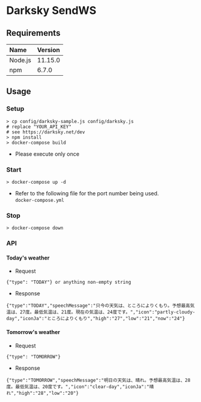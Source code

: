 # Darksky SendWS

## Requirements

| Name    | Version |
| :------ | :------ |
| Node.js | 11.15.0 |
| npm | 6.7.0 |

## Usage

### Setup

```
> cp config/darksky-sample.js config/darksky.js
# replace "YOUR_API_KEY"
# see https://darksky.net/dev
> npm install
> docker-compose build
```

* Please execute only once

### Start

```
> docker-compose up -d
```

* Refer to the following file for the port number being used.  
`docker-compose.yml`

### Stop

```
> docker-compose down
```


### API

#### Today's weather

* Request
```
{"type": "TODAY"} or anything non-empty string
```

* Response
```
{"type":"TODAY","speechMessage":"只今の天気は、ところによりくもり。予想最高気温は、27度。最低気温は、21度。現在の気温は、24度です。","icon":"partly-cloudy-day","iconJa":"ところによりくもり","high":"27","low":"21","now":"24"}
```

#### Tomorrow's weather

* Request
```
{"type": "TOMORROW"}
```

* Response
```
{"type":"TOMORROW","speechMessage":"明日の天気は、晴れ。予想最高気温は、28度。最低気温は、20度です。","icon":"clear-day","iconJa":"晴れ","high":"28","low":"20"}
```
